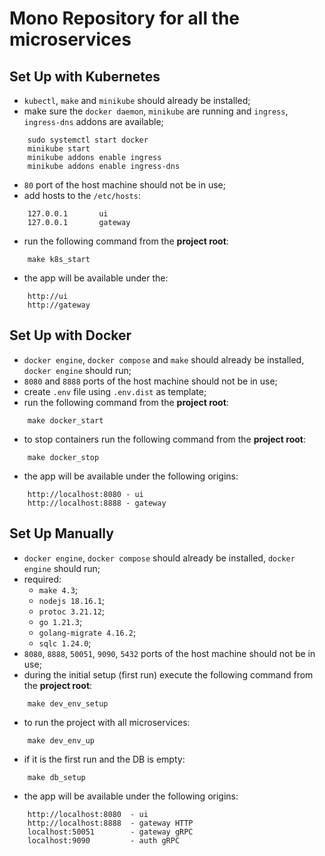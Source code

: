 # Mono Repository for all the microservices

## Set Up with Kubernetes
- `kubectl`, `make` and `minikube` should already be installed;
- make sure the `docker daemon`, `minikube` are running and `ingress`, `ingress-dns` addons are available;
```
    sudo systemctl start docker
    minikube start
    minikube addons enable ingress
    minikube addons enable ingress-dns
```
- `80` port of the host machine should not be in use; 
- add hosts to the `/etc/hosts`:
```
    127.0.0.1       ui
    127.0.0.1       gateway
```
- run the following command from the **project root**:
```
    make k8s_start
```
- the app will be available under the:
```
    http://ui
    http://gateway
```

## Set Up with Docker
- `docker engine`, `docker compose` and `make` should already be installed, `docker engine` should run;
- `8080` and `8888` ports of the host machine should not be in use; 
- create `.env` file using `.env.dist` as template;
- run the following command from the **project root**:
```
    make docker_start
```
- to stop containers run the following command from the **project root**:
```
    make docker_stop
```
- the app will be available under the following origins:
```
    http://localhost:8080 - ui
    http://localhost:8888 - gateway
```

## Set Up Manually
- `docker engine`, `docker compose` should already be installed, `docker engine` should run;
- required: 
    - `make 4.3`;
    - `nodejs 18.16.1`;
    - `protoc 3.21.12`;
    - `go 1.21.3`;
    - `golang-migrate 4.16.2`;
    - `sqlc 1.24.0`;
- `8080`, `8888`, `50051`, `9090`, `5432` ports of the host machine should not be in use; 
- during the initial setup (first run) execute the following command from the **project root**:
```
    make dev_env_setup
```
- to run the project with all microservices:
```
    make dev_env_up
```
- if it is the first run and the DB is empty: 
```
    make db_setup
```
- the app will be available under the following origins:
```
    http://localhost:8080  - ui
    http://localhost:8888  - gateway HTTP
    localhost:50051        - gateway gRPC
    localhost:9090         - auth gRPC
```